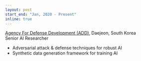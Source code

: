 ```yaml
---
layout: post
start_end: "Jan, 2020 - Present"
inline: true
---
```


[Agency For Defense Development (ADD)](https://www.add.re.kr/eps), Daejeon, South Korea \
Senior AI Researcher
- Adversarial attack & defense techniques for robust AI
- Synthetic data generation framework for training AI
